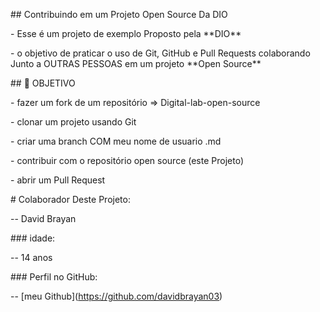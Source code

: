 \## Contribuindo em um Projeto Open Source Da DIO

\- Esse é um projeto de exemplo Proposto pela \*\*DIO\*\*

\- o objetivo de praticar o uso de Git, GitHub e Pull Requests colaborando Junto a OUTRAS PESSOAS em um projeto \*\*Open Source\*\*

\## 🚀 OBJETIVO

\- fazer um fork de um repositório => Digital-lab-open-source

\- clonar um projeto usando Git

\- criar uma branch COM meu nome de usuario .md

\- contribuir com o repositório open source (este Projeto)

\- abrir um Pull Request



\# Colaborador Deste Projeto:

-- David Brayan

\### idade:

-- 14 anos

\### Perfil no GitHub:

-- \[meu Github](https://github.com/davidbrayan03)

